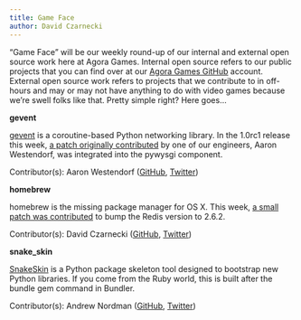 ```yaml
---
title: Game Face
author: David Czarnecki
---
```

“Game Face” will be our weekly round-up of our internal and external open source work here at Agora Games. Internal open source refers to our public projects that you can find over at our [Agora Games GitHub](https://github.com/agoragames/) account. External open source work refers to projects that we contribute to in off-hours and may or may not have anything to do with video games because we’re swell folks like that. Pretty simple right? Here goes…

 **gevent**

 [gevent](https://github.com/SiteSupport/gevent) is a coroutine-based Python networking library. In the 1.0rc1 release this week, [a patch originally contributed](https://github.com/SiteSupport/gevent/commit/3834eac242403eae261be30a8c6737af2f8a5dab) by one of our engineers, Aaron Westendorf, was integrated into the pywysgi component.

 Contributor(s): Aaron Westendorf ([GitHub](https://github.com/awestendorf/), [Twitter](https://twitter.com/WashUffize))

 **homebrew**

 homebrew is the missing package manager for OS X. This week, [a small patch was contributed](https://github.com/mxcl/homebrew/commit/c31fdf1825d1c7154416a4083a1aa8a68cf7c420) to bump the Redis version to 2.6.2.

 Contributor(s): David Czarnecki ([GitHub](https://github.com/czarneckid/), [Twitter](https://twitter.com/czarneckid))

 **snake_skin**

 [SnakeSkin](https://github.com/cadwallion/snake_skin) is a Python package skeleton tool designed to bootstrap new Python libraries. If you come from the Ruby world, this is built after the bundle gem command in Bundler.

 Contributor(s): Andrew Nordman ([GitHub](https://github.com/cadwallion), [Twitter](https://twitter.com/cadwallion))
